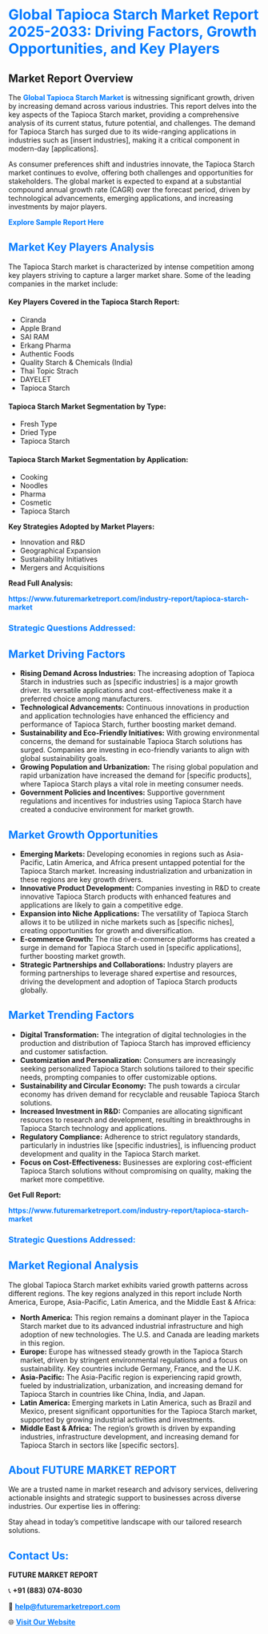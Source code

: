 <h1 style="color: #007BFF;">Global Tapioca Starch Market Report 2025-2033: Driving Factors, Growth Opportunities, and Key Players</h1>

<section id="overview">
<h2>Market Report Overview</h2>
<p>The <a href="https://www.futuremarketreport.com/industry-report/tapioca-starch-market" style="color: #007BFF; text-decoration: none;"><strong>Global Tapioca Starch Market</strong></a> is witnessing significant growth, driven by increasing demand across various industries. This report delves into the key aspects of the Tapioca Starch market, providing a comprehensive analysis of its current status, future potential, and challenges. The demand for Tapioca Starch has surged due to its wide-ranging applications in industries such as [insert industries], making it a critical component in modern-day [applications].</p>
<p>As consumer preferences shift and industries innovate, the Tapioca Starch market continues to evolve, offering both challenges and opportunities for stakeholders. The global market is expected to expand at a substantial compound annual growth rate (CAGR) over the forecast period, driven by technological advancements, emerging applications, and increasing investments by major players.</p>
</section>

<section id="overview">
<p><a href="https://www.futuremarketreport.com/request-sample/reportId=101063" style="color: #007BFF; text-decoration: none;"><strong>Explore Sample Report Here</strong></a></p>
</section>

<section id="key-players">
<h2 style="color: #007BFF;">Market Key Players Analysis</h2>
<p>The Tapioca Starch market is characterized by intense competition among key players striving to capture a larger market share. Some of the leading companies in the market include:</p>
<h4>Key Players Covered in the Tapioca Starch Report:</h4>
<ul><li>Ciranda</li><li>Apple Brand</li><li>SAI RAM</li><li>Erkang Pharma</li><li>Authentic Foods</li><li>Quality Starch &amp; Chemicals (India)</li><li>Thai Topic Strach</li><li>DAYELET</li><li>Tapioca Starch</li></ul>
<h4>Tapioca Starch Market Segmentation by Type:</h4>
<ul><li>Fresh Type</li><li>Dried Type</li><li>Tapioca Starch</li></ul>

<h4>Tapioca Starch Market Segmentation by Application:</h4>
<ul><li>Cooking</li><li>Noodles</li><li>Pharma</li><li>Cosmetic</li><li>Tapioca Starch</li></ul>
<p><strong>Key Strategies Adopted by Market Players:</strong></p>
<ul>
<li>Innovation and R&D</li>
<li>Geographical Expansion</li>
<li>Sustainability Initiatives</li>
<li>Mergers and Acquisitions</li>
</ul>
</section>

<section>
<p><strong>Read Full Analysis: </strong></p><a href="https://www.futuremarketreport.com/industry-report/tapioca-starch-market" style="color: #007BFF; text-decoration: none;"><strong>https://www.futuremarketreport.com/industry-report/tapioca-starch-market</strong></a>
<h3 style="color: #007BFF;">Strategic Questions Addressed:</h3>
</section>

<section id="driving-factors">
<h2 style="color: #007BFF;">Market Driving Factors</h2>
<ul>
<li><strong>Rising Demand Across Industries:</strong> The increasing adoption of Tapioca Starch in industries such as [specific industries] is a major growth driver. Its versatile applications and cost-effectiveness make it a preferred choice among manufacturers.</li>
<li><strong>Technological Advancements:</strong> Continuous innovations in production and application technologies have enhanced the efficiency and performance of Tapioca Starch, further boosting market demand.</li>
<li><strong>Sustainability and Eco-Friendly Initiatives:</strong> With growing environmental concerns, the demand for sustainable Tapioca Starch solutions has surged. Companies are investing in eco-friendly variants to align with global sustainability goals.</li>
<li><strong>Growing Population and Urbanization:</strong> The rising global population and rapid urbanization have increased the demand for [specific products], where Tapioca Starch plays a vital role in meeting consumer needs.</li>
<li><strong>Government Policies and Incentives:</strong> Supportive government regulations and incentives for industries using Tapioca Starch have created a conducive environment for market growth.</li>
</ul>
</section>

<section id="growth-opportunities">
<h2 style="color: #007BFF;">Market Growth Opportunities</h2>
<ul>
<li><strong>Emerging Markets:</strong> Developing economies in regions such as Asia-Pacific, Latin America, and Africa present untapped potential for the Tapioca Starch market. Increasing industrialization and urbanization in these regions are key growth drivers.</li>
<li><strong>Innovative Product Development:</strong> Companies investing in R&D to create innovative Tapioca Starch products with enhanced features and applications are likely to gain a competitive edge.</li>
<li><strong>Expansion into Niche Applications:</strong> The versatility of Tapioca Starch allows it to be utilized in niche markets such as [specific niches], creating opportunities for growth and diversification.</li>
<li><strong>E-commerce Growth:</strong> The rise of e-commerce platforms has created a surge in demand for Tapioca Starch used in [specific applications], further boosting market growth.</li>
<li><strong>Strategic Partnerships and Collaborations:</strong> Industry players are forming partnerships to leverage shared expertise and resources, driving the development and adoption of Tapioca Starch products globally.</li>
</ul>
</section>

<section id="trending-factors">
<h2 style="color: #007BFF;">Market Trending Factors</h2>
<ul>
<li><strong>Digital Transformation:</strong> The integration of digital technologies in the production and distribution of Tapioca Starch has improved efficiency and customer satisfaction.</li>
<li><strong>Customization and Personalization:</strong> Consumers are increasingly seeking personalized Tapioca Starch solutions tailored to their specific needs, prompting companies to offer customizable options.</li>
<li><strong>Sustainability and Circular Economy:</strong> The push towards a circular economy has driven demand for recyclable and reusable Tapioca Starch solutions.</li>
<li><strong>Increased Investment in R&D:</strong> Companies are allocating significant resources to research and development, resulting in breakthroughs in Tapioca Starch technology and applications.</li>
<li><strong>Regulatory Compliance:</strong> Adherence to strict regulatory standards, particularly in industries like [specific industries], is influencing product development and quality in the Tapioca Starch market.</li>
<li><strong>Focus on Cost-Effectiveness:</strong> Businesses are exploring cost-efficient Tapioca Starch solutions without compromising on quality, making the market more competitive.</li>
</ul>
</section>

<section>
<p><strong>Get Full Report: </strong></p><a href="https://www.futuremarketreport.com/industry-report/tapioca-starch-market" style="color: #007BFF; text-decoration: none;"><strong>https://www.futuremarketreport.com/industry-report/tapioca-starch-market</strong></a>
<h3 style="color: #007BFF;">Strategic Questions Addressed:</h3>
</section>


<section id="regional-analysis">
<h2 style="color: #007BFF;">Market Regional Analysis</h2>
<p>The global Tapioca Starch market exhibits varied growth patterns across different regions. The key regions analyzed in this report include North America, Europe, Asia-Pacific, Latin America, and the Middle East & Africa:</p>
<ul>
<li><strong>North America:</strong> This region remains a dominant player in the Tapioca Starch market due to its advanced industrial infrastructure and high adoption of new technologies. The U.S. and Canada are leading markets in this region.</li>
<li><strong>Europe:</strong> Europe has witnessed steady growth in the Tapioca Starch market, driven by stringent environmental regulations and a focus on sustainability. Key countries include Germany, France, and the U.K.</li>
<li><strong>Asia-Pacific:</strong> The Asia-Pacific region is experiencing rapid growth, fueled by industrialization, urbanization, and increasing demand for Tapioca Starch in countries like China, India, and Japan.</li>
<li><strong>Latin America:</strong> Emerging markets in Latin America, such as Brazil and Mexico, present significant opportunities for the Tapioca Starch market, supported by growing industrial activities and investments.</li>
<li><strong>Middle East & Africa:</strong> The region’s growth is driven by expanding industries, infrastructure development, and increasing demand for Tapioca Starch in sectors like [specific sectors].</li>
</ul>
</section>

<footer>
<h2 style="color: #007BFF;">About FUTURE MARKET REPORT</h2>
<p>We are a trusted name in market research and advisory services, delivering actionable insights and strategic support to businesses across diverse industries. Our expertise lies in offering:</p>

<p>Stay ahead in today’s competitive landscape with our tailored research solutions.</p>

<h2 style="color: #007BFF;">Contact Us:</h2>
<p><strong>FUTURE MARKET REPORT</strong></p>
<p>📞 <strong>+91 (883) 074-8030</strong></p>
<p>📧 <strong><a href="mailto:help@futuremarketreport.com" style="color: #007BFF;">help@futuremarketreport.com</a></strong></p>
<p>🌐 <strong><a href="https://www.futuremarketreport.com/" style="color: #007BFF;">Visit Our Website</a></strong></p>
</footer>